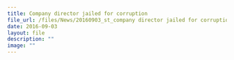 ```yaml
---
title: Company director jailed for corruption
file_url: /files/News/20160903_st_company director jailed for corruption.pdf
date: 2016-09-03
layout: file
description: ""
image: ""
---
```

